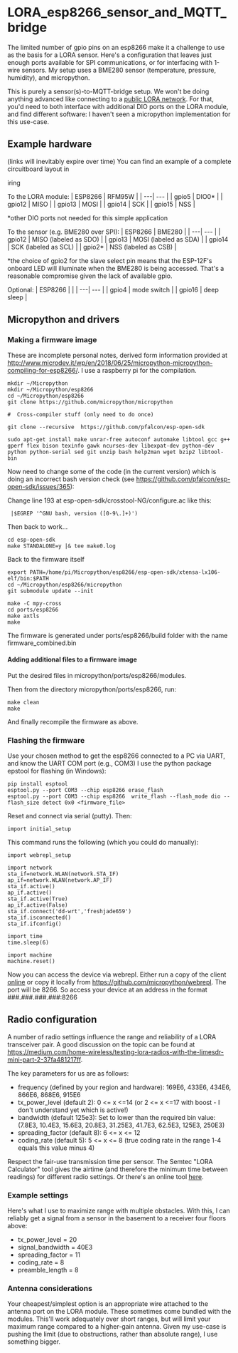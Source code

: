 # LORA_esp8266_sensor_and_MQTT_bridge
The limited number of gpio pins on an esp8266 make it a challenge to use as the basis for a LORA sensor. Here's a configuration that leaves just enough ports available for SPI communications, or for interfacing with 1-wire sensors. My setup uses a BME280 sensor (temperature, pressure, humidity), and micropython.

This is purely a sensor(s)-to-MQTT-bridge setup. We won't be doing anything advanced like connecting to a [public LORA network](https://www.thethingsnetwork.org/). For that, you'd need to both interface with additional DIO ports on the LORA module, and find different software: I haven't seen a micropython implementation for this use-case.

## Example hardware 
(links will inevitably expire over time)
You can find an example of a complete circuitboard layout in 

iring

To the LORA module:
| ESP8266 | RFM95W |
| ---| --- |
| gpio5 | DIO0\* |
| gpio12 | MISO |
| gpio13 | MOSI |
| gpio14 | SCK |
| gpio15 | NSS |

\*other DIO ports not needed for this simple application

To the sensor (e.g. BME280 over SPI):
| ESP8266 | BME280 |
| ---| --- |
| gpio12 | MISO (labeled as SDO) |
| gpio13 | MOSI (labeled as SDA) |
| gpio14 | SCK (labeled as SCL) |
| gpio2\* | NSS (labeled as CSB) |

\*the choice of gpio2 for the slave select pin means that the ESP-12F's onboard LED will illuminate when the BME280 is being accessed. That's a reasonable compromise given the lack of available gpio.

Optional:
| ESP8266 |  |
| ---| --- |
| gpio4  | mode switch |
| gpio16 | deep sleep |



## Micropython and drivers



### Making a firmware image
These are incomplete personal notes, derived form information provided at http://www.microdev.it/wp/en/2018/06/25/micropython-micropython-compiling-for-esp8266/.
I use a raspberry pi for the compilation.

```
mkdir ~/Micropython
mkdir ~/Micropython/esp8266
cd ~/Micropython/esp8266
git clone https://github.com/micropython/micropython

#  Cross-compiler stuff (only need to do once)

git clone --recursive  https://github.com/pfalcon/esp-open-sdk

sudo apt-get install make unrar-free autoconf automake libtool gcc g++ gperf flex bison texinfo gawk ncurses-dev libexpat-dev python-dev python python-serial sed git unzip bash help2man wget bzip2 libtool-bin
```

Now need to change some of the code (in the current version) which is doing an incorrect bash version check (see https://github.com/pfalcon/esp-open-sdk/issues/365):

Change line 193 at esp-open-sdk/crosstool-NG/configure.ac
like this:
```
 |$EGREP '^GNU bash, version ([0-9\.]+)')
```

Then back to work...
```
cd esp-open-sdk
make STANDALONE=y |& tee make0.log
```
Back to the firmware itself
```
export PATH=/home/pi/Micropython/esp8266/esp-open-sdk/xtensa-lx106-elf/bin:$PATH
cd ~/Micropython/esp8266/micropython
git submodule update --init

make -C mpy-cross
cd ports/esp8266
make axtls
make
```
The firmware is generated under ports/esp8266/build folder with the name firmware_combined.bin

#### Adding additional files to a firmware image
Put the desired files in micropython/ports/esp8266/modules.

Then from the directory micropython/ports/esp8266, run:
```
make clean
make
```
And finally recompile the firmware as above.

### Flashing the firmware
Use your chosen method to get the esp8266 connected to a PC via UART, and know the UART COM port (e.g., COM3)
I use the python package epstool for flashing (in Windows):
```
pip install esptool
esptool.py --port COM3 --chip esp8266 erase_flash
esptool.py --port COM3 --chip esp8266  write_flash --flash_mode dio --flash_size detect 0x0 <firmware_file>
```
Reset and connect via serial (putty). Then:
```
import initial_setup
```
This command runs the following (which you could do manually):
```
import webrepl_setup

import network
sta_if=network.WLAN(network.STA_IF)
ap_if=network.WLAN(network.AP_IF)
sta_if.active()
ap_if.active()
sta_if.active(True)
ap_if.active(False)
sta_if.connect('dd-wrt','freshjade659')
sta_if.isconnected()
sta_if.ifconfig()

import time
time.sleep(6)

import machine
machine.reset()
```
Now you can access the device via webrepl. Either run a copy of the client [online](https://micropython.org/webrepl/) or copy it locally from https://github.com/micropython/webrepl. The port will be 8266. So access your device at an address in the format ###.###.###.###:8266

## Radio configuration

A number of radio settings influence the range and reliability of a LORA transceiver pair. A good discussion on the topic can be found at https://medium.com/home-wireless/testing-lora-radios-with-the-limesdr-mini-part-2-37fa481217ff.

The key parameters for us are as follows:
- frequency (defined by your region and hardware): 169E6, 433E6, 434E6, 866E6, 868E6, 915E6
- tx_power_level (default 2): 0 <= x <=14 (or 2 <= x <=17 with boost - I don't understand yet which is active!)
- bandwidth (default 125e3): Set to lower than the required bin value: (7.8E3, 10.4E3, 15.6E3, 20.8E3, 31.25E3, 41.7E3, 62.5E3, 125E3, 250E3)
- spreading_factor (default 8): 6 <= x <= 12
- coding_rate (default 5): 5 <= x <= 8 (true coding rate in the range 1-4 equals this value minus 4)

Respect the fair-use transmission time per sensor. The Semtec "LORA Calculator" tool gives the airtime (and therefore the minimum time between readings) for different radio settings. Or there's an online tool [here](https://loratools.nl/#/airtime).

### Example settings
Here's what I use to maximize range with multiple obstacles. With this, I can reliably get a signal from a sensor in the basement to a receiver four floors above:
- tx_power_level = 20
- signal_bandwidth = 40E3
- spreading_factor = 11
- coding_rate = 8
- preamble_length = 8

### Antenna considerations
Your cheapest/simplest option is an appropriate wire attached to the antenna port on the LORA module. These sometimes come bundled with the modules. This'll work adequately over short ranges, but will limit your maximum range compared to a higher-gain antenna. Given my use-case is pushing the limit (due to obstructions, rather than absolute range), I use something bigger.
